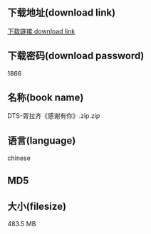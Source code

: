 ## 下载地址(download link)
[下载链接 download link](https://tutu365.netlify.app/?s=DTS-%E8%83%A5%E6%8B%89%E9%BD%90%E3%80%8A%E6%84%9F%E8%B0%A2%E6%9C%89%E4%BD%A0%E3%80%8B.zip)

## 下载密码(download password)
1866

## 名称(book name)
DTS-胥拉齐《感谢有你》.zip.zip

## 语言(language)
chinese

## MD5


## 大小(filesize)
483.5 MB
